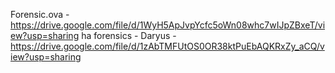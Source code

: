 Forensic.ova - https://drive.google.com/file/d/1WyH5ApJvpYcfc5oWn08whc7wIJpZBxeT/view?usp=sharing
ha forensics - Daryus -  https://drive.google.com/file/d/1zAbTMFUtOS0OR38ktPuEbAQKRxZy_aCQ/view?usp=sharing
